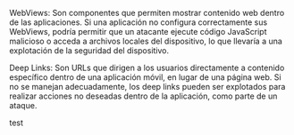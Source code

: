 


WebViews: Son componentes que permiten mostrar contenido web dentro de las aplicaciones. Si una aplicación no configura correctamente sus WebViews, podría permitir que un atacante ejecute código JavaScript malicioso o acceda a archivos locales del dispositivo, lo que llevaría a una explotación de la seguridad del dispositivo.

Deep Links: Son URLs que dirigen a los usuarios directamente a contenido específico dentro de una aplicación móvil, en lugar de una página web. Si no se manejan adecuadamente, los deep links pueden ser explotados para realizar acciones no deseadas dentro de la aplicación, como parte de un ataque.


test